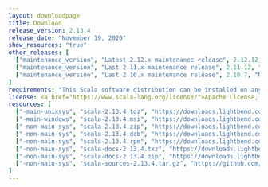 ```yaml
---
layout: downloadpage
title: Download
release_version: 2.13.4
release_date: "November 19, 2020"
show_resources: "true"
other_releases: [
  ["maintenance_version", "Latest 2.12.x maintenance release", 2.12.12, "July 13, 2020"],
  ["maintenance_version", "Last 2.11.x maintenance release", 2.11.12, "November 9, 2017"],
  ["maintenance_version", "Last 2.10.x maintenance release", 2.10.7, "November 9, 2017"]
]
requirements: "This Scala software distribution can be installed on any Unix-like or Windows system. It requires Java 8 or later, available <a href='https://www.java.com/'>here</a>."
license: <a href="https://www.scala-lang.org/license/">Apache License, Version 2.0</a>
resources: [
  ["-main-unixsys", "scala-2.13.4.tgz", "https://downloads.lightbend.com/scala/2.13.4/scala-2.13.4.tgz", "Mac OS X, Unix, Cygwin", "21.91M"],
  ["-main-windows", "scala-2.13.4.msi", "https://downloads.lightbend.com/scala/2.13.4/scala-2.13.4.msi", "Windows (msi installer)", "128.68M"],
  ["-non-main-sys", "scala-2.13.4.zip", "https://downloads.lightbend.com/scala/2.13.4/scala-2.13.4.zip", "Windows", "21.95M"],
  ["-non-main-sys", "scala-2.13.4.deb", "https://downloads.lightbend.com/scala/2.13.4/scala-2.13.4.deb", "Debian", "638.88M"],
  ["-non-main-sys", "scala-2.13.4.rpm", "https://downloads.lightbend.com/scala/2.13.4/scala-2.13.4.rpm", "RPM package", "128.96M"],
  ["-non-main-sys", "scala-docs-2.13.4.txz", "https://downloads.lightbend.com/scala/2.13.4/scala-docs-2.13.4.txz", "API docs", "55.80M"],
  ["-non-main-sys", "scala-docs-2.13.4.zip", "https://downloads.lightbend.com/scala/2.13.4/scala-docs-2.13.4.zip", "API docs", "110.16M"],
  ["-non-main-sys", "scala-sources-2.13.4.tar.gz", "https://github.com/scala/scala/archive/v2.13.4.tar.gz", "Sources", "7.0M"]
]
---
```

